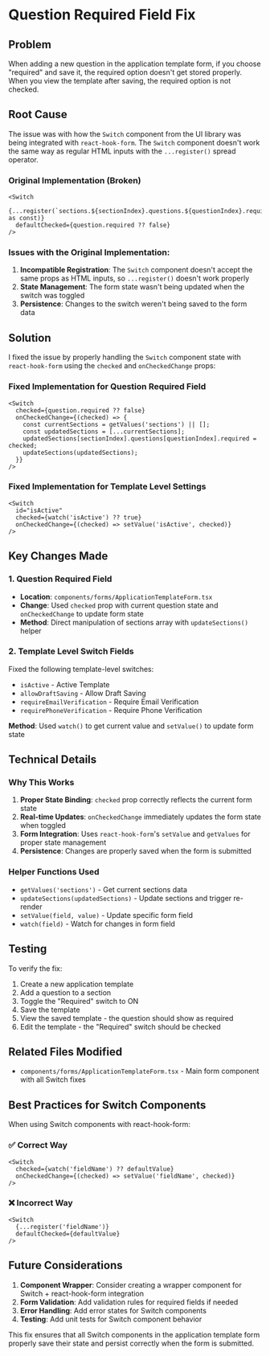 # Question Required Field Fix

## Problem
When adding a new question in the application template form, if you choose "required" and save it, the required option doesn't get stored properly. When you view the template after saving, the required option is not checked.

## Root Cause
The issue was with how the `Switch` component from the UI library was being integrated with `react-hook-form`. The `Switch` component doesn't work the same way as regular HTML inputs with the `...register()` spread operator.

### Original Implementation (Broken)
```tsx
<Switch
  {...register(`sections.${sectionIndex}.questions.${questionIndex}.required` as const)}
  defaultChecked={question.required ?? false}
/>
```

### Issues with the Original Implementation:
1. **Incompatible Registration**: The `Switch` component doesn't accept the same props as HTML inputs, so `...register()` doesn't work properly
2. **State Management**: The form state wasn't being updated when the switch was toggled
3. **Persistence**: Changes to the switch weren't being saved to the form data

## Solution
I fixed the issue by properly handling the `Switch` component state with `react-hook-form` using the `checked` and `onCheckedChange` props:

### Fixed Implementation for Question Required Field
```tsx
<Switch
  checked={question.required ?? false}
  onCheckedChange={(checked) => {
    const currentSections = getValues('sections') || [];
    const updatedSections = [...currentSections];
    updatedSections[sectionIndex].questions[questionIndex].required = checked;
    updateSections(updatedSections);
  }}
/>
```

### Fixed Implementation for Template Level Settings
```tsx
<Switch
  id="isActive"
  checked={watch('isActive') ?? true}
  onCheckedChange={(checked) => setValue('isActive', checked)}
/>
```

## Key Changes Made

### 1. Question Required Field
- **Location**: `components/forms/ApplicationTemplateForm.tsx`
- **Change**: Used `checked` prop with current question state and `onCheckedChange` to update form state
- **Method**: Direct manipulation of sections array with `updateSections()` helper

### 2. Template Level Switch Fields
Fixed the following template-level switches:
- `isActive` - Active Template
- `allowDraftSaving` - Allow Draft Saving  
- `requireEmailVerification` - Require Email Verification
- `requirePhoneVerification` - Require Phone Verification

**Method**: Used `watch()` to get current value and `setValue()` to update form state

## Technical Details

### Why This Works
1. **Proper State Binding**: `checked` prop correctly reflects the current form state
2. **Real-time Updates**: `onCheckedChange` immediately updates the form state when toggled
3. **Form Integration**: Uses `react-hook-form`'s `setValue` and `getValues` for proper state management
4. **Persistence**: Changes are properly saved when the form is submitted

### Helper Functions Used
- `getValues('sections')` - Get current sections data
- `updateSections(updatedSections)` - Update sections and trigger re-render
- `setValue(field, value)` - Update specific form field
- `watch(field)` - Watch for changes in form field

## Testing
To verify the fix:
1. Create a new application template
2. Add a question to a section
3. Toggle the "Required" switch to ON
4. Save the template
5. View the saved template - the question should show as required
6. Edit the template - the "Required" switch should be checked

## Related Files Modified
- `components/forms/ApplicationTemplateForm.tsx` - Main form component with all Switch fixes

## Best Practices for Switch Components
When using Switch components with react-hook-form:

### ✅ Correct Way
```tsx
<Switch
  checked={watch('fieldName') ?? defaultValue}
  onCheckedChange={(checked) => setValue('fieldName', checked)}
/>
```

### ❌ Incorrect Way
```tsx
<Switch
  {...register('fieldName')}
  defaultChecked={defaultValue}
/>
```

## Future Considerations
1. **Component Wrapper**: Consider creating a wrapper component for Switch + react-hook-form integration
2. **Form Validation**: Add validation rules for required fields if needed
3. **Error Handling**: Add error states for Switch components
4. **Testing**: Add unit tests for Switch component behavior

This fix ensures that all Switch components in the application template form properly save their state and persist correctly when the form is submitted.